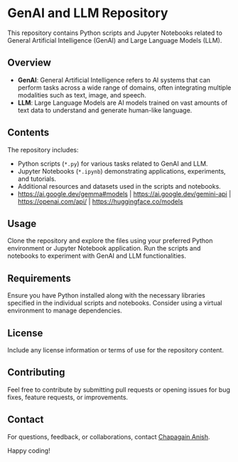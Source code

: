 # GenAI and LLM Repository

This repository contains Python scripts and Jupyter Notebooks related to General Artificial Intelligence (GenAI) and Large Language Models (LLM).

## Overview

- **GenAI**: General Artificial Intelligence refers to AI systems that can perform tasks across a wide range of domains, often integrating multiple modalities such as text, image, and speech.
- **LLM**: Large Language Models are AI models trained on vast amounts of text data to understand and generate human-like language.

## Contents

The repository includes:

- Python scripts (`*.py`) for various tasks related to GenAI and LLM.
- Jupyter Notebooks (`*.ipynb`) demonstrating applications, experiments, and tutorials.
- Additional resources and datasets used in the scripts and notebooks.
- https://ai.google.dev/gemma#models | https://ai.google.dev/gemini-api | https://openai.com/api/ | https://huggingface.co/models

## Usage

Clone the repository and explore the files using your preferred Python environment or Jupyter Notebook application. Run the scripts and notebooks to experiment with GenAI and LLM functionalities.

## Requirements

Ensure you have Python installed along with the necessary libraries specified in the individual scripts and notebooks. Consider using a virtual environment to manage dependencies.

## License

Include any license information or terms of use for the repository content.

## Contributing

Feel free to contribute by submitting pull requests or opening issues for bug fixes, feature requests, or improvements.

## Contact

For questions, feedback, or collaborations, contact [Chapagain Anish](mailto:anishchapagain@gmail.com).

Happy coding!
